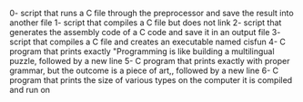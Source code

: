 0- script that runs a C file through the preprocessor and save the result into another file
1- script that compiles a C file but does not link
2- script that generates the assembly code of a C code and save it in an output file
3- script that compiles a C file and creates an executable named cisfun
4- C program that prints exactly "Programming is like building a multilingual puzzle, followed by a new line
5- C program that prints exactly with proper grammar, but the outcome is a piece of art,, followed by a new line
6- C program that prints the size of various types on the computer it is compiled and run on
